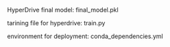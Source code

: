 HyperDrive final model: final_model.pkl

tarining file for hyperdrive: train.py

environment for deployment: conda_dependencies.yml
